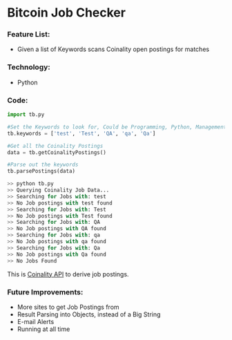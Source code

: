 # Bitcoin Job Checker

### Feature List:

 * Given a list of Keywords scans Coinality open postings for matches


### Technology:

 * Python
 
### Code:

```python
import tb.py

#Set the Keywords to look for, Could be Programming, Python, Management
tb.keywords = ['test', 'Test', 'QA', 'qa', 'Qa']

#Get all the Coinality Postings
data = tb.getCoinalityPostings()

#Parse out the keywords
tb.parsePostings(data)
```
```python
>> python tb.py
>> Querying Coinality Job Data...
>> Searching for Jobs with: test
>> No Job postings with test found
>> Searching for Jobs with: Test
>> No Job postings with Test found
>> Searching for Jobs with: QA
>> No Job postings with QA found
>> Searching for Jobs with: qa
>> No Job postings with qa found
>> Searching for Jobs with: Qa
>> No Job postings with Qa found
>> No Jobs Found
```
This is [Coinality API](https://coinality.com/api-documentation/) to derive job postings.


### Future Improvements:

 * More sites to get Job Postings from
 * Result Parsing into Objects, instead of a Big String
 * E-mail Alerts
 * Running at all time
